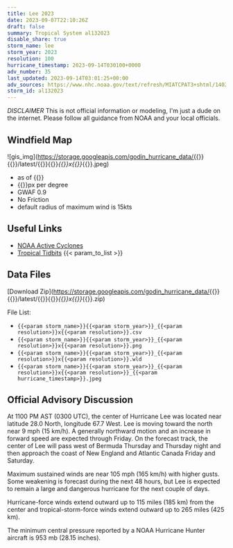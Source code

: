 ```yaml
---
title: Lee 2023
date: 2023-09-07T22:10:26Z
draft: false
summary: Tropical System al132023
disable_share: true
storm_name: lee
storm_year: 2023
resolution: 100
hurricane_timestamp: 2023-09-14T030100+0000
adv_number: 35
last_updated: 2023-09-14T03:01:25+00:00
adv_sources: https://www.nhc.noaa.gov/text/refresh/MIATCPAT3+shtml/140247.shtml;https://www.nhc.noaa.gov/refresh/graphics_at3+shtml/211221.shtml?cone
storm_id: al132023
---
```

*DISCLAIMER* This is not official information or modeling, I'm just a dude on the internet.  Please follow all guidance from NOAA and your local officials.

## Windfield Map
![gis_img](https://storage.googleapis.com/godin_hurricane_data/{{<param storm_name>}}{{<param storm_year>}}/latest/{{<param storm_name>}}{{<param storm_year>}}_{{<param resolution>}}x{{<param resolution>}}_{{<param hurricane_timestamp>}}.jpeg)

- as of {{<param last_updated>}}
- {{<param resolution>}}px per degree
- GWAF 0.9
- No Friction
- default radius of maximum wind is 15kts

## Useful Links
- [NOAA Active Cyclones](https://www.nhc.noaa.gov/)
- [Tropical Tidbits](https://www.tropicaltidbits.com/storminfo/)
{{< param_to_list >}}

## Data Files
[Download Zip](https://storage.googleapis.com/godin_hurricane_data/{{<param storm_name>}}{{<param storm_year>}}/latest/{{<param storm_name>}}{{<param storm_year>}}_{{<param resolution>}}x{{<param resolution>}}_{{<param hurricane_timestamp>}}.zip)

File List:
- `{{<param storm_name>}}{{<param storm_year>}}_{{<param resolution>}}x{{<param resolution>}}.csv`
- `{{<param storm_name>}}{{<param storm_year>}}_{{<param resolution>}}x{{<param resolution>}}.png`
- `{{<param storm_name>}}{{<param storm_year>}}_{{<param resolution>}}x{{<param resolution>}}.wld`
- `{{<param storm_name>}}{{<param storm_year>}}_{{<param resolution>}}x{{<param resolution>}}_{{<param hurricane_timestamp>}}.jpeg`


## Official Advisory Discussion
At 1100 PM AST (0300 UTC), the center of Hurricane Lee was located
near latitude 28.0 North, longitude 67.7 West.  Lee is moving toward
the north near 9 mph (15 km/h).  A generally northward motion and an 
increase in forward speed are expected through Friday.  On the 
forecast track, the center of Lee will pass west of Bermuda 
Thursday and Thursday night and then approach the coast of New
England and Atlantic Canada Friday and Saturday.
 
Maximum sustained winds are near 105 mph (165 km/h) with higher
gusts.  Some weakening is forecast during the next 48 hours, but 
Lee is expected to remain a large and dangerous hurricane for the 
next couple of days.

Hurricane-force winds extend outward up to 115 miles (185 km) from
the center and tropical-storm-force winds extend outward up to 265
miles (425 km).
 
The minimum central pressure reported by a NOAA Hurricane Hunter 
aircraft is 953 mb (28.15 inches).